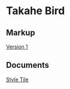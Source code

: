 # Takahe Bird

## Markup
[Version 1](https://timtim-101.github.io/bird/version1.html)

## Documents

[Style Tile](https://github.com/timtim-101/bird/blob/gh-pages/Style%20Tile.pdf)

